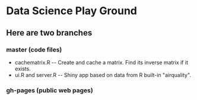 # Data Science Play Ground
## Here are two branches
### master (code files)
* cachematrix.R -- Create and cache a matrix. Find its inverse matrix if it exists.
* ui.R and server.R -- Shiny app based on data from R built-in "airquality".

### gh-pages (public web pages)
